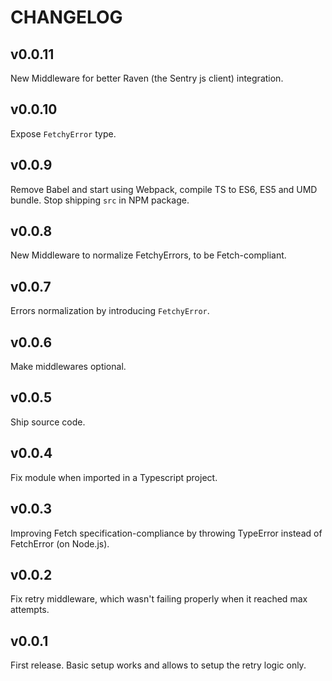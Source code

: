 CHANGELOG
=========

## v0.0.11
New Middleware for better Raven (the Sentry js client) integration.

## v0.0.10
Expose `FetchyError` type.

## v0.0.9
Remove Babel and start using Webpack, compile TS to ES6, ES5 and UMD bundle. Stop shipping `src` in NPM package.

## v0.0.8
New Middleware to normalize FetchyErrors, to be Fetch-compliant.

## v0.0.7
Errors normalization by introducing `FetchyError`.

## v0.0.6
Make middlewares optional.

## v0.0.5
Ship source code.

## v0.0.4
Fix module when imported in a Typescript project.

## v0.0.3
Improving Fetch specification-compliance by throwing TypeError instead of FetchError (on Node.js).

## v0.0.2
Fix retry middleware, which wasn't failing properly when it reached max attempts.

## v0.0.1
First release. Basic setup works and allows to setup the retry logic only.
